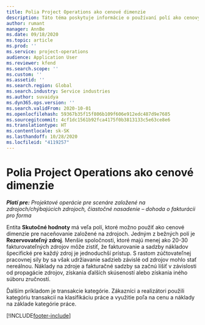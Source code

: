 ```yaml
---
title: Polia Project Operations ako cenové dimenzie
description: Táto téma poskytuje informácie o používaní polí ako cenových dimenzií v Dynamics 365 Project Operations.
author: rumant
manager: AnnBe
ms.date: 09/18/2020
ms.topic: article
ms.prod: ''
ms.service: project-operations
audience: Application User
ms.reviewer: kfend
ms.search.scope: ''
ms.custom: ''
ms.assetid: ''
ms.search.region: Global
ms.search.industry: Service industries
ms.author: suvaidya
ms.dyn365.ops.version: ''
ms.search.validFrom: 2020-10-01
ms.openlocfilehash: 59367b35f15f806b109f606e912edc487d9e7685
ms.sourcegitcommit: 4cf1dc1561b92fca4175f0b3813133c5e63ce8e6
ms.translationtype: HT
ms.contentlocale: sk-SK
ms.lasthandoff: 10/28/2020
ms.locfileid: "4119257"
---
```

# <a name="project-operations-fields-as-pricing-dimensions"></a>Polia Project Operations ako cenové dimenzie

_**Platí pre:** Projektové operácie pre scenáre založené na zdrojoch/chýbajúcich zdrojoch, čiastočné nasadenie – dohoda o fakturácii pro forma_

Entita **Skutočné hodnoty** má veľa polí, ktoré možno použiť ako cenové dimenzie pre naceňovanie založené na zdrojoch. Jedným z bežných polí je **Rezervovateľný zdroj**. Menšie spoločnosti, ktoré majú menej ako 20-30 fakturovateľných zdrojov môže zistiť, že fakturovanie a sadzby nákladov špecifické pre každý zdroj je jednoduchší prístup. S rastom zúčtovateľnej pracovnej sily by sa však udržiavanie sadzieb závislé od zdrojov mohlo stať nereálnou. Náklady na zdroje a fakturačné sadzby sa začnú líšiť v závislosti od propagácie zdrojov, získania ďalších skúseností alebo získania iného súboru zručností. 

Ďalším príkladom je transakcie kategórie. Zákazníci a realizátori použili kategóriu transakcií na klasifikáciu práce a využitie poľa na cenu a náklady na základe kategórie práce.


[!INCLUDE[footer-include](../includes/footer-banner.md)]